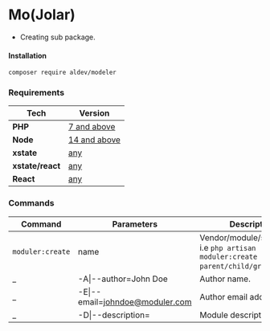 # Mo(Jolar)

- Creating sub package.

#### Installation

`composer require aldev/modeler`


### Requirements

**Tech** | **Version**
---------|------------
**PHP** | [7 and above](https://www.php.net/)
**Node** | [14 and above](https://nodejs.org/en/)
**xstate** | [any](https://xstate.js.org/docs/)
**xstate/react** | [any](https://xstate.js.org/docs/packages/xstate-react/#quick-start)
**React** | [any](https://reactjs.org/)


### Commands

**Command** | **Parameters** | **Description**
------------|----------------|----------------
`moduler:create` | name | Vendor/module/submodule. i.e `php artisan moduler:create parent/child/grandchild`.
_ | -A\|--author=John Doe | Author name.
_ | -E\|--email=johndoe@moduler.com | Author email address.
_ | -D\|--description= | Module description/

